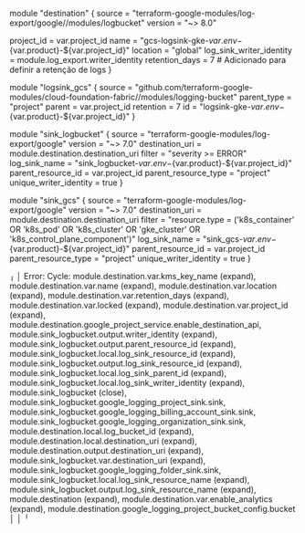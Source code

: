 module "destination" {
  source  = "terraform-google-modules/log-export/google//modules/logbucket"
  version = "~> 8.0"

  project_id               = var.project_id
  name                     = "gcs-logsink-gke-${var.env}-${var.product}-${var.project_id}"
  location                 = "global"
  log_sink_writer_identity = module.log_export.writer_identity
  retention_days           = 7  # Adicionado para definir a retenção de logs
}

module "logsink_gcs" {
  source      = "github.com/terraform-google-modules/cloud-foundation-fabric//modules/logging-bucket"
  parent_type = "project"
  parent      = var.project_id
  retention   = 7
  id          = "logsink-gke-${var.env}-${var.product}-${var.project_id}"
}

module "sink_logbucket" {
  source                 = "terraform-google-modules/log-export/google"
  version                = "~> 7.0"
  destination_uri        = module.destination.destination_uri
  filter                 = "severity >= ERROR"
  log_sink_name          = "sink_logbucket-${var.env}-${var.product}-${var.project_id}"
  parent_resource_id     = var.project_id
  parent_resource_type   = "project"
  unique_writer_identity = true
}

module "sink_gcs" {
  source                 = "terraform-google-modules/log-export/google"
  version                = "~> 7.0"
  destination_uri        = module.destination.destination_uri
  filter                 = "resource.type = ('k8s_container' OR 'k8s_pod' OR 'k8s_cluster' OR 'gke_cluster' OR 'k8s_control_plane_component')"
  log_sink_name          = "sink_gcs-${var.env}-${var.product}-${var.project_id}"
  parent_resource_id     = var.project_id
  parent_resource_type   = "project"
  unique_writer_identity = true
}



╷
│ Error: Cycle: module.destination.var.kms_key_name (expand), module.destination.var.name (expand), module.destination.var.location (expand), module.destination.var.retention_days (expand), module.destination.var.locked (expand), module.destination.var.project_id (expand), module.destination.google_project_service.enable_destination_api, module.sink_logbucket.output.writer_identity (expand), module.sink_logbucket.output.parent_resource_id (expand), module.sink_logbucket.local.log_sink_resource_id (expand), module.sink_logbucket.output.log_sink_resource_id (expand), module.sink_logbucket.local.log_sink_parent_id (expand), module.sink_logbucket.local.log_sink_writer_identity (expand), module.sink_logbucket (close), module.sink_logbucket.google_logging_project_sink.sink, module.sink_logbucket.google_logging_billing_account_sink.sink, module.sink_logbucket.google_logging_organization_sink.sink, module.destination.local.log_bucket_id (expand), module.destination.local.destination_uri (expand), module.destination.output.destination_uri (expand), module.sink_logbucket.var.destination_uri (expand), module.sink_logbucket.google_logging_folder_sink.sink, module.sink_logbucket.local.log_sink_resource_name (expand), module.sink_logbucket.output.log_sink_resource_name (expand), module.destination (expand), module.destination.var.enable_analytics (expand), module.destination.google_logging_project_bucket_config.bucket
│ 
│ 
╵
